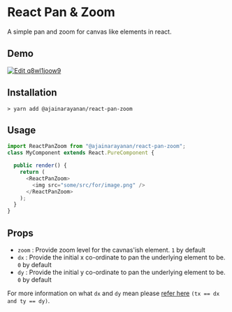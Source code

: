 # React Pan & Zoom

A simple pan and zoom for canvas like elements in react.

## Demo
[![Edit q8wl1joow9](https://codesandbox.io/static/img/play-codesandbox.svg)](https://codesandbox.io/s/q8wl1joow9)

## Installation

```
> yarn add @ajainarayanan/react-pan-zoom
```

## Usage

```typescript
import ReactPanZoom from "@ajainarayanan/react-pan-zoom";
class MyComponent extends React.PureComponent {

  public render() {
    return (
      <ReactPanZoom>
        <img src="some/src/for/image.png" />
      </ReactPanZoom>
    );
  }
}
```

## Props

- `zoom` : Provide zoom level for the cavnas'ish element. `1` by default
- `dx` : Provide the initial x co-ordinate to pan the underlying element to be. `0` by default
- `dy` : Provide the initial y co-ordinate to pan the underlying element to be. `0` by default

For more information on what `dx` and `dy` mean please [refer here](https://developer.mozilla.org/en-US/docs/Web/CSS/transform-function/matrix)
`(tx == dx and ty == dy)`.

